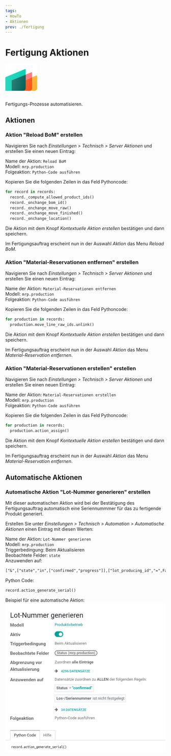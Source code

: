 ```yaml
---
tags:
- HowTo
- Aktionen
prev: ./fertigung
---
```

# Fertigung Aktionen
![icons_odoo_mrp](assets/icons_odoo_mrp.png)

Fertigungs-Prozesse automatisieren.

## Aktionen

### Aktion  "Reload BoM" erstellen

Navigieren Sie nach *Einstellungen > Technisch > Server Aktionen* und erstellen Sie einen neuen Eintrag:

Name der Aktion: `Reload BoM`\
Modell: `mrp.production`\
Folgeaktion: `Python-Code ausführen`

Kopieren Sie die folgenden Zeilen in das Feld Pythoncode:
```python
for record in records:  
  record._compute_allowed_product_ids()  
  record._onchange_bom_id()  
  record._onchange_move_raw()  
  record._onchange_move_finished()  
  record._onchange_location()
```

Die Aktion mit dem Knopf *Kontextuelle Aktion erstellen* bestätigen und dann speichern.

Im Fertigungsauftrag erscheint nun in der Auswahl *Aktion* das Menu *Reload BoM*.

### Aktion  "Material-Reservationen entfernen" erstellen

Navigieren Sie nach *Einstellungen > Technisch > Server Aktionen* und erstellen Sie einen neuen Eintrag:

Name der Aktion: `Material-Reservationen entfernen`\
Modell: `mrp.production`\
Folgeaktion: `Python-Code ausführen`

Kopieren Sie die folgenden Zeilen in das Feld Pythoncode:
```python
for production in records:  
  production.move_line_raw_ids.unlink()
```

Die Aktion mit dem Knopf *Kontextuelle Aktion erstellen* bestätigen und dann speichern.

Im Fertigungsauftrag erscheint nun in der Auswahl *Aktion* das Menu *Material-Reservation entfernen*.

### Aktion  "Material-Reservationen erstellen" erstellen

Navigieren Sie nach *Einstellungen > Technisch > Server Aktionen* und erstellen Sie einen neuen Eintrag:

Name der Aktion: `Material-Reservationen erstellen`\
Modell: `mrp.production`\
Folgeaktion: `Python-Code ausführen`

Kopieren Sie die folgenden Zeilen in das Feld Pythoncode:
```python
for production in records:  
  production.action_assign()
```

Die Aktion mit dem Knopf *Kontextuelle Aktion erstellen* bestätigen und dann speichern.

Im Fertigungsauftrag erscheint nun in der Auswahl *Aktion* das Menu *Material-Reservation entfernen*.

## Automatische Aktionen

### Automatische Aktion "Lot-Nummer generieren" erstellen

Mit dieser automatischen Aktion wird bei der Bestätigung des Fertigungsauftrag automatisch eine Seriennummmer für das zu fertigende Produkt generiert.

Erstellen Sie unter *Einstellungen > Technisch > Automation > Automatische Aktionen* einen Eintrag mit diesen Werten:

Name der Aktion: `Lot-Nummer generieren`\
Modell: `mrp.production`\
Triggerbedingung: Beim Aktualisieren\
Beobachtete Felder: `state`\
Anzuwenden auf:

```txt
["&",["state","in",["confirmed","progress"]],["lot_producing_id","=",False]]
```

Python Code:

```python
record.action_generate_serial()
```

Beispiel für eine automatische Aktion:
![](assets/Fertigung%20Aktionen%20Lot-Nummer%20generieren.png)
